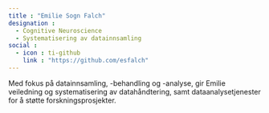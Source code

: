 ```yaml
---
title : "Emilie Sogn Falch"
designation : 
  - Cognitive Neuroscience
  - Systematisering av datainnsamling
social :    
  - icon : ti-github 
    link : "https://github.com/esfalch"
---
```


Med fokus på datainnsamling, -behandling og -analyse, gir Emilie veiledning og systematisering av datahåndtering, samt dataanalysetjenester for å støtte forskningsprosjekter.
